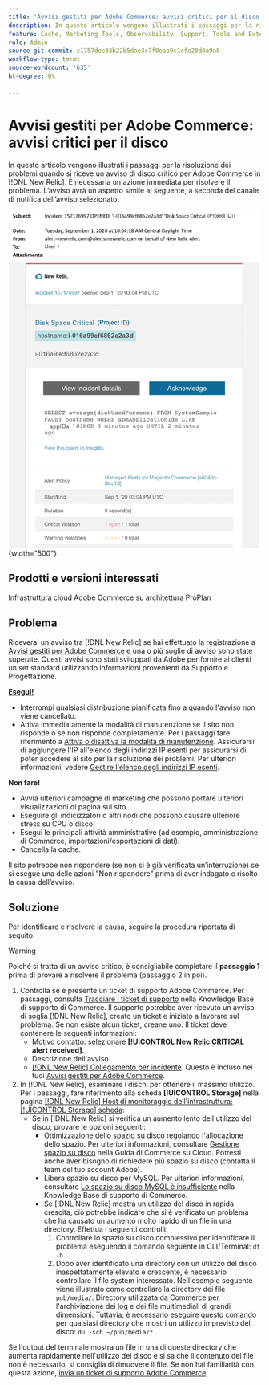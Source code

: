 ```yaml
---
title: 'Avvisi gestiti per Adobe Commerce: avvisi critici per il disco'
description: In questo articolo vengono illustrati i passaggi per la risoluzione dei problemi quando si riceve un avviso di disco critico per Adobe Commerce in [!DNL New Relic]. È necessaria un'azione immediata per risolvere il problema.
feature: Cache, Marketing Tools, Observability, Support, Tools and External Services
role: Admin
source-git-commit: c1757dee33b22b5dae3c7f0eab9c1efe20d0a9a8
workflow-type: tm+mt
source-wordcount: '635'
ht-degree: 0%

---
```



# Avvisi gestiti per Adobe Commerce: avvisi critici per il disco

In questo articolo vengono illustrati i passaggi per la risoluzione dei problemi quando si riceve un avviso di disco critico per Adobe Commerce in [!DNL New Relic]. È necessaria un&#39;azione immediata per risolvere il problema. L’avviso avrà un aspetto simile al seguente, a seconda del canale di notifica dell’avviso selezionato.

![avviso disco critico](../../assets/managed-alerts/disk-critical-magento-managed.png){width="500"}

## Prodotti e versioni interessati

Infrastruttura cloud Adobe Commerce su architettura ProPlan

## Problema

Riceverai un avviso tra [!DNL New Relic] se hai effettuato la registrazione a [Avvisi gestiti per Adobe Commerce](managed-alerts-for-magento-commerce.md) e una o più soglie di avviso sono state superate. Questi avvisi sono stati sviluppati da Adobe per fornire ai clienti un set standard utilizzando informazioni provenienti da Supporto e Progettazione.

<u> **Esegui!** </u>

* Interrompi qualsiasi distribuzione pianificata fino a quando l&#39;avviso non viene cancellato.
* Attiva immediatamente la modalità di manutenzione se il sito non risponde o se non risponde completamente. Per i passaggi fare riferimento a [Attiva o disattiva la modalità di manutenzione](https://experienceleague.adobe.com/it/docs/commerce-operations/installation-guide/tutorials/maintenance-mode). Assicurarsi di aggiungere l&#39;IP all&#39;elenco degli indirizzi IP esenti per assicurarsi di poter accedere al sito per la risoluzione dei problemi. Per ulteriori informazioni, vedere [Gestire l&#39;elenco degli indirizzi IP esenti](https://experienceleague.adobe.com/it/docs/commerce-operations/installation-guide/tutorials/maintenance-mode#maintain-the-list-of-exempt-ip-addresses).

**Non fare!**

* Avvia ulteriori campagne di marketing che possono portare ulteriori visualizzazioni di pagina sul sito.
* Eseguire gli indicizzatori o altri nodi che possono causare ulteriore stress su CPU o disco.
* Esegui le principali attività amministrative (ad esempio, amministrazione di Commerce, importazioni/esportazioni di dati).
* Cancella la cache.

Il sito potrebbe non rispondere (se non si è già verificata un’interruzione) se si esegue una delle azioni &quot;Non rispondere&quot; prima di aver indagato e risolto la causa dell’avviso.

## Soluzione

Per identificare e risolvere la causa, seguire la procedura riportata di seguito.

>[!WARNING]
>
>Poiché si tratta di un avviso critico, è consigliabile completare il **passaggio 1** prima di provare a risolvere il problema (passaggio 2 in poi).

1. Controlla se è presente un ticket di supporto Adobe Commerce. Per i passaggi, consulta [Tracciare i ticket di supporto](https://experienceleague.adobe.com/it/docs/commerce-knowledge-base/kb/help-center-guide/magento-help-center-user-guide#track-support-case) nella Knowledge Base di supporto di Commerce. Il supporto potrebbe aver ricevuto un avviso di soglia [!DNL New Relic], creato un ticket e iniziato a lavorare sul problema. Se non esiste alcun ticket, creane uno. Il ticket deve contenere le seguenti informazioni:
   * Motivo contatto: selezionare **[!UICONTROL New Relic CRITICAL alert received]**.
   * Descrizione dell&#39;avviso.
   * [[!DNL New Relic] Collegamento per incidente](https://docs.newrelic.com/docs/alerts/incident-management/view-event-details-incidents/). Questo è incluso nei tuoi [Avvisi gestiti per Adobe Commerce](managed-alerts-for-magento-commerce.md).
1. In [!DNL New Relic], esaminare i dischi per ottenere il massimo utilizzo. Per i passaggi, fare riferimento alla scheda **[!UICONTROL Storage]** nella pagina [[!DNL New Relic] Host di monitoraggio dell&#39;infrastruttura: [!UICONTROL Storage] scheda](https://docs.newrelic.com/docs/infrastructure/infrastructure-ui-pages/infra-hosts-ui-page/#storage):
   * Se in [!DNL New Relic] si verifica un aumento lento dell&#39;utilizzo del disco, provare le opzioni seguenti:
      * Ottimizzazione dello spazio su disco regolando l&#39;allocazione dello spazio. Per ulteriori informazioni, consultare [Gestione spazio su disco](https://experienceleague.adobe.com/docs/commerce-cloud-service/user-guide/develop/storage/manage-disk-space.html?lang=it) nella Guida di Commerce su Cloud. Potresti anche aver bisogno di richiedere più spazio su disco (contatta il team del tuo account Adobe).
      * Libera spazio su disco per MySQL. Per ulteriori informazioni, consultare [Lo spazio su disco MySQL è insufficiente](https://experienceleague.adobe.com/it/docs/commerce-knowledge-base/kb/troubleshooting/database/mysql-disk-space-is-low-on-magento-commerce-cloud) nella Knowledge Base di supporto di Commerce.
      * Se [!DNL New Relic] mostra un utilizzo del disco in rapida crescita, ciò potrebbe indicare che si è verificato un problema che ha causato un aumento molto rapido di un file in una directory. Effettua i seguenti controlli:
         1. Controllare lo spazio su disco complessivo per identificare il problema eseguendo il comando seguente in CLI/Terminal: `df -h`
         1. Dopo aver identificato una directory con un utilizzo del disco inaspettatamente elevato e crescente, è necessario controllare il file system interessato. Nell&#39;esempio seguente viene illustrato come controllare la directory dei file `pub/media/`. Directory utilizzata da Commerce per l&#39;archiviazione dei log e dei file multimediali di grandi dimensioni. Tuttavia, è necessario eseguire questo comando per qualsiasi directory che mostri un utilizzo imprevisto del disco: `du -sch ~/pub/media/*`

Se l&#39;output del terminale mostra un file in una di queste directory che aumenta rapidamente nell&#39;utilizzo del disco e si sa che il contenuto del file non è necessario, si consiglia di rimuovere il file. Se non hai familiarità con questa azione, [invia un ticket di supporto Adobe Commerce](https://experienceleague.adobe.com/it/docs/commerce-knowledge-base/kb/help-center-guide/magento-help-center-user-guide#support-case).
